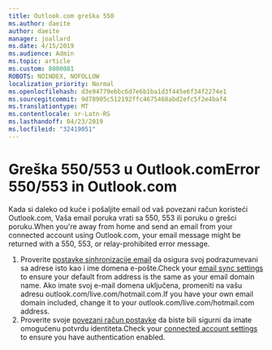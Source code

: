 ```yaml
---
title: Outlook.com greška 550
ms.author: daeite
author: daeite
manager: joallard
ms.date: 4/15/2019
ms.audience: Admin
ms.topic: article
ms.custom: 8000081
ROBOTS: NOINDEX, NOFOLLOW
localization_priority: Normal
ms.openlocfilehash: d3e94779ebbc6d7e6b1ba1d3f445e6f34f2274e1
ms.sourcegitcommit: 9d78905c512192ffc4675468abd2efc5f2e4baf4
ms.translationtype: MT
ms.contentlocale: sr-Latn-RS
ms.lasthandoff: 04/23/2019
ms.locfileid: "32419051"
---
```

# <a name="error-550553-in-outlookcom"></a><span data-ttu-id="36dd6-102">Greška 550/553 u Outlook.com</span><span class="sxs-lookup"><span data-stu-id="36dd6-102">Error 550/553 in Outlook.com</span></span>

<span data-ttu-id="36dd6-103">Kada si daleko od kuće i pošaljite email od vaš povezani račun koristeći Outlook.com, Vaša email poruka vrati sa 550, 553 ili poruku o grešci poruku.</span><span class="sxs-lookup"><span data-stu-id="36dd6-103">When you're away from home and send an email from your connected account using Outlook.com, your email message might be returned with a 550, 553, or relay-prohibited error message.</span></span>
1. <span data-ttu-id="36dd6-104">Proverite [postavke sinhronizacije email](https://go.microsoft.com/fwlink/?linkid=2031283) da osigura svoj podrazumevani sa adrese isto kao i ime domena e-pošte.</span><span class="sxs-lookup"><span data-stu-id="36dd6-104">Check your [email sync settings](https://go.microsoft.com/fwlink/?linkid=2031283) to ensure your default from address is the same as your email domain name.</span></span> <span data-ttu-id="36dd6-105">Ako imate svoj e-mail domena uključena, promeniti na vašu adresu outlook.com/live.com/hotmail.com.</span><span class="sxs-lookup"><span data-stu-id="36dd6-105">If you have your own email domain included, change it to your outlook.com/live.com/hotmail.com address.</span></span>
2. <span data-ttu-id="36dd6-106">Proverite svoje [povezani račun postavke](https://go.microsoft.com/fwlink/?linkid=875264&clcid=0x409) da biste bili sigurni da imate omogućenu potvrdu identiteta.</span><span class="sxs-lookup"><span data-stu-id="36dd6-106">Check your [connected account settings](https://go.microsoft.com/fwlink/?linkid=875264&clcid=0x409) to ensure you have authentication enabled.</span></span>